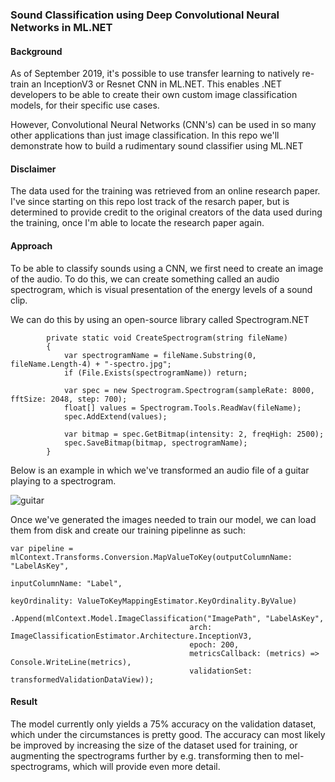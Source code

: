 ### Sound Classification using Deep Convolutional Neural Networks in ML.NET

#### Background
As of September 2019, it's possible to use transfer learning to natively re-train an InceptionV3 or Resnet CNN in ML.NET. This enables .NET developers to be able to create their own custom image classification models, for their specific use cases.

However, Convolutional Neural Networks (CNN's) can be used in so many other applications than just image classification. In this repo we'll demonstrate how to build a rudimentary sound classifier using ML.NET

#### Disclaimer
The data used for the training was retrieved from an online research paper. 
I've since starting on this repo lost track of the resarch paper, but is determined to provide credit to the original creators of the data used during the training, once I'm able to locate the research paper again.

#### Approach
To be able to classify sounds using a CNN, we first need to create an image of the audio.
To do this, we can create something called an audio spectrogram, which is visual presentation of the energy levels of a sound clip.

We can do this by using an open-source library called Spectrogram.NET

```
        private static void CreateSpectrogram(string fileName)
        {
            var spectrogramName = fileName.Substring(0, fileName.Length-4) + "-spectro.jpg";
            if (File.Exists(spectrogramName)) return;

            var spec = new Spectrogram.Spectrogram(sampleRate: 8000, fftSize: 2048, step: 700);
            float[] values = Spectrogram.Tools.ReadWav(fileName);
            spec.AddExtend(values);

            var bitmap = spec.GetBitmap(intensity: 2, freqHigh: 2500);
            spec.SaveBitmap(bitmap, spectrogramName);
        }
```

Below is an example in which we've transformed an audio file of a guitar playing to a spectrogram.

![guitar](https://github.com/aslotte/mlnet-sound-classifier/blob/master/images/acoustic_guitar_23-spectro.jpg)

Once we've generated the images needed to train our model, we can load them from disk and create our training pipelinne as such:
```
var pipeline = mlContext.Transforms.Conversion.MapValueToKey(outputColumnName: "LabelAsKey", 
                                                                            inputColumnName: "Label",
                                                                            keyOrdinality: ValueToKeyMappingEstimator.KeyOrdinality.ByValue)
                        .Append(mlContext.Model.ImageClassification("ImagePath", "LabelAsKey",
                                        arch: ImageClassificationEstimator.Architecture.InceptionV3,
                                        epoch: 200,                     
                                        metricsCallback: (metrics) => Console.WriteLine(metrics),
                                        validationSet: transformedValidationDataView));
```

#### Result
The model currently only yields a 75% accuracy on the validation dataset, which under the circumstances is pretty good. The accuracy can most likely be improved by increasing the size of the dataset used for training, or augmenting the spectrograms further by e.g. transforming then to mel-spectrograms, which will provide even more detail.
